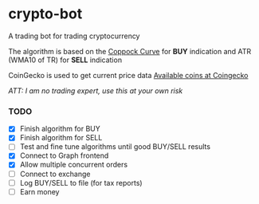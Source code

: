 # crypto-bot

A trading bot for trading cryptocurrency

The algorithm is based on the <a href="https://en.wikipedia.org/wiki/Coppock_curve" target="_blank">Coppock Curve</a> for **BUY** indication and ATR (WMA10 of TR) for **SELL** indication

CoinGecko is used to get current price data
<a href="https://docs.google.com/spreadsheets/d/1wTTuxXt8n9q7C4NDXqQpI3wpKu1_5bGVmP9Xz0XGSyU/edit#gid=0" target="_blank">Available coins at Coingecko</a>

_ATT: I am no trading expert, use this at your own risk_

### TODO

- [x] Finish algorithm for BUY
- [x] Finish algorithm for SELL
- [ ] Test and fine tune algorithms until good BUY/SELL results
- [x] Connect to Graph frontend
- [x] Allow multiple concurrent orders
- [ ] Connect to exchange
- [ ] Log BUY/SELL to file (for tax reports)
- [ ] Earn money
